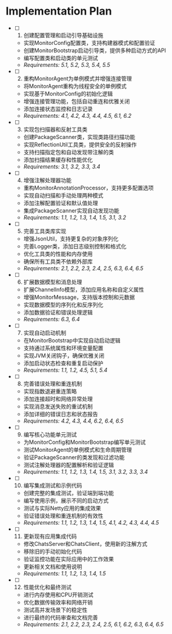 # Implementation Plan

- [ ] 1. 创建配置管理和启动引导基础设施
  - 实现MonitorConfig配置类，支持构建器模式和配置验证
  - 创建MonitorBootstrap启动引导类，提供多种启动方式的API
  - 编写配置类和启动类的单元测试
  - _Requirements: 5.1, 5.2, 5.3, 5.4, 5.5_

- [ ] 2. 重构MonitorAgent为单例模式并增强连接管理
  - 将MonitorAgent重构为线程安全的单例模式
  - 实现基于MonitorConfig的初始化逻辑
  - 增强连接管理功能，包括自动重连和优雅关闭
  - 添加连接状态监控和日志记录
  - _Requirements: 4.1, 4.2, 4.3, 4.4, 4.5, 6.1, 6.2_

- [ ] 3. 实现包扫描器和反射工具类
  - 创建PackageScanner类，实现类路径扫描功能
  - 实现ReflectionUtil工具类，提供安全的反射操作
  - 支持扫描指定包和自动发现带注解的类
  - 添加扫描结果缓存和性能优化
  - _Requirements: 3.1, 3.2, 3.3, 3.4_

- [ ] 4. 增强注解处理器功能
  - 重构MonitorAnnotationProcessor，支持更多配置选项
  - 实现自动扫描和手动处理两种模式
  - 添加注解配置验证和默认值处理
  - 集成PackageScanner实现自动发现功能
  - _Requirements: 1.1, 1.2, 1.3, 1.4, 1.5, 3.1, 3.2_

- [ ] 5. 完善工具类库实现
  - 增强JsonUtil，支持更复杂的对象序列化
  - 完善Logger类，添加日志级别控制和格式化
  - 优化工具类的性能和内存使用
  - 确保所有工具类不依赖外部库
  - _Requirements: 2.1, 2.2, 2.3, 2.4, 2.5, 6.3, 6.4, 6.5_

- [ ] 6. 扩展数据模型和消息处理
  - 扩展ChannelInfo模型，添加应用名称和自定义属性
  - 增强MonitorMessage，支持版本控制和元数据
  - 实现数据模型的序列化和反序列化
  - 添加数据验证和错误处理逻辑
  - _Requirements: 6.3, 6.4_

- [ ] 7. 实现自动启动机制
  - 在MonitorBootstrap中实现自动启动逻辑
  - 支持通过系统属性和环境变量配置
  - 实现JVM关闭钩子，确保优雅关闭
  - 添加启动状态检查和重复启动保护
  - _Requirements: 1.1, 1.2, 4.5, 5.1, 5.4_

- [ ] 8. 完善错误处理和重连机制
  - 实现指数退避重连策略
  - 添加连接超时和网络异常处理
  - 实现消息发送失败的重试机制
  - 添加详细的错误日志和状态报告
  - _Requirements: 4.2, 4.3, 4.4, 6.2, 6.4, 6.5_

- [ ] 9. 编写核心功能单元测试
  - 为MonitorConfig和MonitorBootstrap编写单元测试
  - 测试MonitorAgent的单例模式和生命周期管理
  - 验证PackageScanner的类发现和过滤功能
  - 测试注解处理器的配置解析和验证逻辑
  - _Requirements: 1.1, 1.2, 1.3, 1.4, 1.5, 3.1, 3.2, 3.3, 3.4_

- [ ] 10. 编写集成测试和示例代码
  - 创建完整的集成测试，验证端到端功能
  - 编写使用示例，展示不同的启动方式
  - 测试与实际Netty应用的集成效果
  - 验证错误处理和重连机制的有效性
  - _Requirements: 1.1, 1.2, 1.3, 1.4, 1.5, 4.1, 4.2, 4.3, 4.4, 4.5_

- [ ] 11. 更新现有应用集成代码
  - 修改ChatsServer和ChatsClient，使用新的注解方式
  - 移除旧的手动初始化代码
  - 验证监控功能在实际应用中的工作效果
  - 更新相关文档和使用说明
  - _Requirements: 1.1, 1.2, 1.3, 1.4, 1.5_

- [ ] 12. 性能优化和最终测试
  - 进行内存使用和CPU开销测试
  - 优化数据传输效率和网络开销
  - 测试高并发场景下的稳定性
  - 进行最终的代码审查和文档完善
  - _Requirements: 2.1, 2.2, 2.3, 2.4, 2.5, 6.1, 6.2, 6.3, 6.4, 6.5_